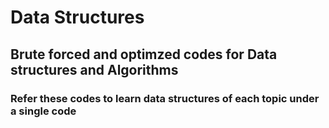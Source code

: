 # Data Structures 
  ## Brute forced and optimzed codes for Data structures and Algorithms
  ### Refer these codes to learn data structures of each topic under a single code
